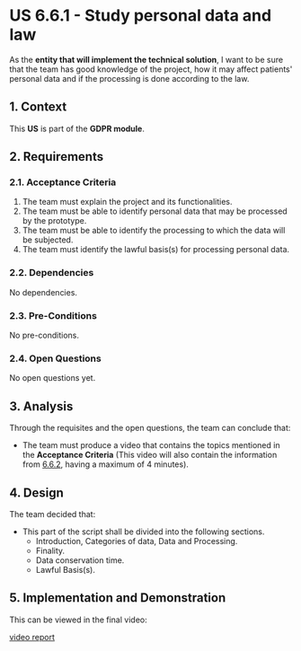 # US 6.6.1 - Study personal data and law

As the **entity that will implement the technical solution**, I want to be sure that the team has good knowledge of the project, how it may affect patients' personal data and if the processing is done according to the law.

## 1. Context

This **US** is part of the **GDPR module**.

## 2. Requirements

### 2.1. Acceptance Criteria

1. The team must explain the project and its functionalities.
2. The team must be able to identify personal data that may be processed by the prototype.
3. The team must be able to identify the processing to which the data will be subjected.
4. The team must identify the lawful basis(s) for processing personal data.

### 2.2. Dependencies

No dependencies.

### 2.3. Pre-Conditions

No pre-conditions.

### 2.4. Open Questions

No open questions yet.

## 3. Analysis

Through the requisites and the open questions, the team can conclude that:
* The team must produce a video that contains the topics mentioned in the **Acceptance Criteria** (This video will also contain the information from [6.6.2](../6-6-2/readme.md), having a maximum of 4 minutes).

## 4. Design

The team decided that: 
* This part of the script shall be divided into the following sections.
    * Introduction, Categories of data, Data and Processing.
    * Finality.
    * Data conservation time.
    * Lawful Basis(s).

## 5. Implementation and Demonstration

This can be viewed in the final video:

[video report](https://www.youtube.com/watch?v=78T89Gyi8yM)